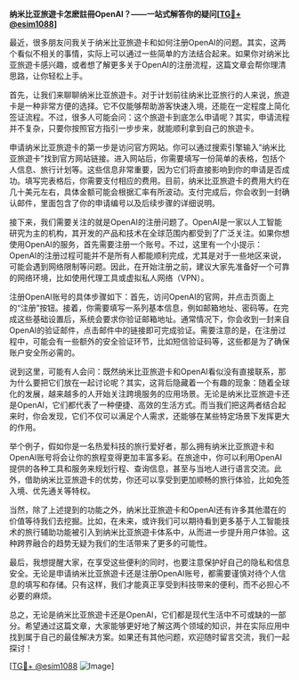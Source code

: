 **纳米比亚旅遊卡怎麽註冊OpenAI？——一站式解答你的疑问[[TG💪+ @esim1088](https://t.me/s/esim1088)]**

最近，很多朋友问我关于纳米比亚旅遊卡和如何注册OpenAI的问题。其实，这两个看似不相关的事情，实际上可以通过一些简单的方法结合起来。如果你对纳米比亚旅遊卡感兴趣，或者想了解更多关于OpenAI的注册流程，这篇文章会帮你理清思路，让你轻松上手。

首先，让我们来聊聊纳米比亚旅遊卡。对于计划前往纳米比亚旅行的人来说，旅遊卡是一种非常方便的选择。它不仅能够帮助游客快速入境，还能在一定程度上简化签证流程。不过，很多人可能会问：这个旅遊卡到底怎么申请呢？其实，申请流程并不复杂，只要你按照官方指引一步步来，就能顺利拿到自己的旅遊卡。

申请纳米比亚旅遊卡的第一步是访问官方网站。你可以通过搜索引擎输入“纳米比亚旅遊卡”找到官方网站链接。进入网站后，你需要填写一份简单的表格，包括个人信息、旅行计划等。这些信息非常重要，因为它们将直接影响到你的申请是否成功。填写完表格后，你需要支付相应的费用。目前，纳米比亚旅遊卡的费用大约在几十美元左右，具体金额可能会根据汇率有所波动。支付完成后，你会收到一封确认邮件，里面包含了你的申请编号以及后续步骤的详细说明。

接下来，我们需要关注的就是OpenAI的注册问题了。OpenAI是一家以人工智能研究为主的机构，其开发的产品和技术在全球范围内都受到了广泛关注。如果你想使用OpenAI的服务，首先需要注册一个账号。不过，这里有一个小提示：OpenAI的注册过程可能并不是所有人都能顺利完成，尤其是对于一些地区来说，可能会遇到网络限制等问题。因此，在开始注册之前，建议大家先准备好一个可靠的网络环境，比如使用代理工具或虚拟私人网络（VPN）。

注册OpenAI账号的具体步骤如下：首先，访问OpenAI的官网，并点击页面上的“注册”按钮。接着，你需要填写一系列基本信息，例如邮箱地址、密码等。在完成这些基础设置后，系统会要求你验证邮箱地址。通常情况下，你会收到一封来自OpenAI的验证邮件，点击邮件中的链接即可完成验证。需要注意的是，在注册过程中，可能会有一些额外的安全验证环节，比如短信验证码等，这些都是为了确保账户安全所必需的。

说到这里，可能有人会问：既然纳米比亚旅遊卡和OpenAI看似没有直接联系，那为什么要把它们放在一起讨论呢？其实，这背后隐藏着一个有趣的现象：随着全球化的发展，越来越多的人开始关注跨境服务的应用场景。无论是纳米比亚旅遊卡还是OpenAI，它们都代表了一种便捷、高效的生活方式。而当我们把这两者结合起来时，你会发现，它们不仅可以满足个人需求，还能够在某些特定场景下发挥更大的作用。

举个例子，假如你是一名热爱科技的旅行爱好者，那么拥有纳米比亚旅遊卡和OpenAI账号将会让你的旅程变得更加丰富多彩。在旅途中，你可以利用OpenAI提供的各种工具和服务来规划行程、查询信息，甚至与当地人进行语言交流。此外，借助纳米比亚旅遊卡的优势，你还可以享受到更加顺畅的旅行体验，比如免签入境、优先通关等特权。

当然，除了上述提到的功能之外，纳米比亚旅遊卡和OpenAI还有许多其他潜在的价值等待我们去挖掘。比如，在未来，或许我们可以期待看到更多基于人工智能技术的旅行辅助功能被引入到纳米比亚旅遊卡体系中，从而进一步提升用户体验。这种跨界融合的趋势无疑为我们的生活带来了更多的可能性。

最后，我想提醒大家，在享受这些便利的同时，也要注意保护好自己的隐私和信息安全。无论是申请纳米比亚旅遊卡还是注册OpenAI账号，都需要谨慎对待个人信息的填写和存储。只有这样，我们才能真正享受到科技带来的便利，而不必担心不必要的麻烦。

总之，无论是纳米比亚旅遊卡还是OpenAI，它们都是现代生活中不可或缺的一部分。希望通过这篇文章，大家能够更好地了解这两个领域的知识，并在实际应用中找到属于自己的最佳解决方案。如果还有其他问题，欢迎随时留言交流，我们一起探讨！

[[TG💪+ @esim1088](https://t.me/s/esim1088) ![Image](https://i.postimg.cc/4NQfJmqS/Snipaste-2025-05-13-00-14-12.png)]